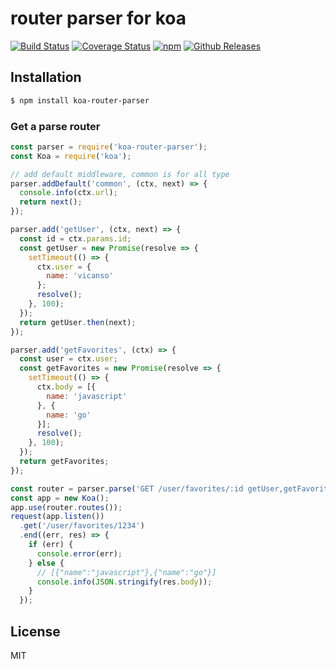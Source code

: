 # router parser for koa

[![Build Status](https://travis-ci.org/vicanso/koa-router-parser.svg?style=flat-square)](https://travis-ci.org/vicanso/koa-router-parser)
[![Coverage Status](https://img.shields.io/coveralls/vicanso/koa-router-parser/master.svg?style=flat)](https://coveralls.io/r/vicanso/koa-router-parser?branch=master)
[![npm](http://img.shields.io/npm/v/koa-router-parser.svg?style=flat-square)](https://www.npmjs.org/package/koa-router-parser)
[![Github Releases](https://img.shields.io/npm/dm/koa-router-parser.svg?style=flat-square)](https://github.com/vicanso/koa-router-parser)

## Installation

```bash
$ npm install koa-router-parser
```

### Get a parse router

```js
const parser = require('koa-router-parser');
const Koa = require('koa');

// add default middleware, common is for all type
parser.addDefault('common', (ctx, next) => {
  console.info(ctx.url);
  return next();
});

parser.add('getUser', (ctx, next) => {
  const id = ctx.params.id;
  const getUser = new Promise(resolve => {
    setTimeout(() => {
      ctx.user = {
        name: 'vicanso'
      };
      resolve();
    }, 100);
  });
  return getUser.then(next);
});

parser.add('getFavorites', (ctx) => {
  const user = ctx.user;
  const getFavorites = new Promise(resolve => {
    setTimeout(() => {
      ctx.body = [{
        name: 'javascript'
      }, {
        name: 'go'
      }];
      resolve();
    }, 100);
  });
  return getFavorites;
});

const router = parser.parse('GET /user/favorites/:id getUser,getFavorites')
const app = new Koa();
app.use(router.routes());
request(app.listen())
  .get('/user/favorites/1234')
  .end((err, res) => {
    if (err) {
      console.error(err);
    } else {
      // [{"name":"javascript"},{"name":"go"}]
      console.info(JSON.stringify(res.body));
    }
  });

```

## License

MIT